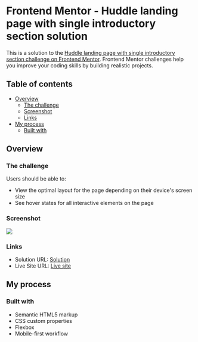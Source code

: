 # Frontend Mentor - Huddle landing page with single introductory section solution

This is a solution to the [Huddle landing page with single introductory section challenge on Frontend Mentor](https://www.frontendmentor.io/challenges/huddle-landing-page-with-a-single-introductory-section-B_2Wvxgi0). Frontend Mentor challenges help you improve your coding skills by building realistic projects. 

## Table of contents

- [Overview](#overview)
  - [The challenge](#the-challenge)
  - [Screenshot](#screenshot)
  - [Links](#links)
- [My process](#my-process)
  - [Built with](#built-with)

## Overview

### The challenge

Users should be able to:

- View the optimal layout for the page depending on their device's screen size
- See hover states for all interactive elements on the page

### Screenshot

![](./mnmkato.github.io_huddle-landing-page_.pngg)

### Links

- Solution URL: [Solution](https://github.com/mnmkato/huddle-landing-page)
- Live Site URL: [Live site](https://mnmkato.github.io/huddle-landing-page/)

## My process

### Built with

- Semantic HTML5 markup
- CSS custom properties
- Flexbox
- Mobile-first workflow
